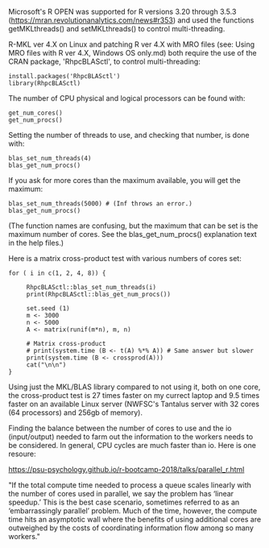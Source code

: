 Microsoft's R OPEN was supported for R versions 3.20 through 3.5.3 (https://mran.revolutionanalytics.com/news#r353) and used the functions getMKLthreads() and setMKLthreads() to control multi-threading.

R-MKL ver 4.X on Linux and patching R ver 4.X with MRO files (see: Using MRO files with R ver 4.X, Windows OS only.md) both require the use of the CRAN package, 'RhpcBLASctl', to control multi-threading:

    install.packages('RhpcBLASctl')
    library(RhpcBLASctl)
    
The number of CPU physical and logical processors can be found with:
    
    get_num_cores()
    get_num_procs()

Setting the number of threads to use, and checking that number, is done with:
     
    blas_set_num_threads(4)
    blas_get_num_procs()
    
If you ask for more cores than the maximum available, you will get the maximum:

    blas_set_num_threads(5000) # (Inf throws an error.)
    blas_get_num_procs()

(The function names are confusing, but the maximum that can be set is the maximum number of cores. See the blas_get_num_procs() explanation text in the help files.)


 Here is a matrix cross-product test with various numbers of cores set:
 
    for ( i in c(1, 2, 4, 8)) { 
    
         RhpcBLASctl::blas_set_num_threads(i)
         print(RhpcBLASctl::blas_get_num_procs())
        
         set.seed (1)
         m <- 3000
         n <- 5000
         A <- matrix(runif(m*n), m, n)
         
         # Matrix cross-product 
         # print(system.time (B <- t(A) %*% A)) # Same answer but slower
         print(system.time (B <- crossprod(A)))
         cat("\n\n")
    }


Using just the MKL/BLAS library compared to not using it, both on one core, the cross-product test is 27 times faster on my currect laptop and 9.5 times faster on an available Linux server (NWFSC's Tantalus server with 32 cores (64 processors) and 256gb of memory).

Finding the balance between the number of cores to use and the io (input/output) needed to farm out the information to the workers needs to be considered.  In general, CPU cycles are much faster than io. Here is one resoure:

https://psu-psychology.github.io/r-bootcamp-2018/talks/parallel_r.html

"If the total compute time needed to process a queue scales linearly with the number of cores used in parallel, we say the problem has ‘linear speedup.’ This is the best case scenario, sometimes referred to as an ‘embarrassingly parallel’ problem. Much of the time, however, the compute time hits an asymptotic wall where the benefits of using additional cores are outweighed by the costs of coordinating information flow among so many workers."




